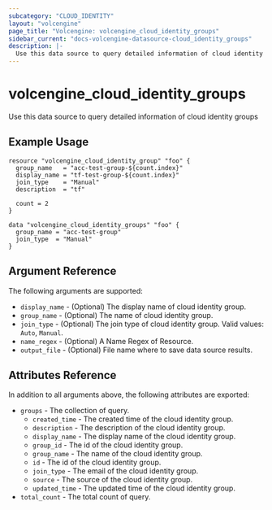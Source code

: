```yaml
---
subcategory: "CLOUD_IDENTITY"
layout: "volcengine"
page_title: "Volcengine: volcengine_cloud_identity_groups"
sidebar_current: "docs-volcengine-datasource-cloud_identity_groups"
description: |-
  Use this data source to query detailed information of cloud identity groups
---
```

# volcengine_cloud_identity_groups
Use this data source to query detailed information of cloud identity groups
## Example Usage
```hcl
resource "volcengine_cloud_identity_group" "foo" {
  group_name   = "acc-test-group-${count.index}"
  display_name = "tf-test-group-${count.index}"
  join_type    = "Manual"
  description  = "tf"

  count = 2
}

data "volcengine_cloud_identity_groups" "foo" {
  group_name = "acc-test-group"
  join_type  = "Manual"
}
```
## Argument Reference
The following arguments are supported:
* `display_name` - (Optional) The display name of cloud identity group.
* `group_name` - (Optional) The name of cloud identity group.
* `join_type` - (Optional) The join type of cloud identity group. Valid values: `Auto`, `Manual`.
* `name_regex` - (Optional) A Name Regex of Resource.
* `output_file` - (Optional) File name where to save data source results.

## Attributes Reference
In addition to all arguments above, the following attributes are exported:
* `groups` - The collection of query.
    * `created_time` - The created time of the cloud identity group.
    * `description` - The description of the cloud identity group.
    * `display_name` - The display name of the cloud identity group.
    * `group_id` - The id of the cloud identity group.
    * `group_name` - The name of the cloud identity group.
    * `id` - The id of the cloud identity group.
    * `join_type` - The email of the cloud identity group.
    * `source` - The source of the cloud identity group.
    * `updated_time` - The updated time of the cloud identity group.
* `total_count` - The total count of query.


